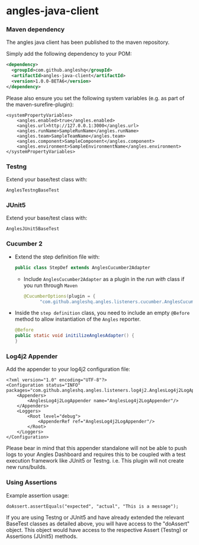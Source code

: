# angles-java-client


### Maven dependency
The angles java client has been published to the maven repository. 

Simply add the following dependency to your POM:
``` xml
<dependency>
  <groupId>com.github.angleshq</groupId>
  <artifactId>angles-java-client</artifactId>
  <version>1.0.0-BETA6</version>
</dependency>
```

Please also ensure you set the following system variables (e.g. as part of the maven-surefire-plugin):
```
<systemPropertyVariables>
    <angles.enabled>true</angles.enabled>
    <angles.url>http://127.0.0.1:3000</angles.url>
    <angles.runName>SampleRunName</angles.runName>
    <angles.team>SampleTeamName</angles.team>
    <angles.component>SampleComponent</angles.component>
    <angles.environment>SampleEnvironmentName</angles.environment>
</systemPropertyVariables>
```

### Testng
Extend your base/test class with:
```
AnglesTestngBaseTest
```

### JUnit5
Extend your base/test class with:
```
AnglesJUnit5BaseTest
```
### Cucumber 2
- Extend the step definition file with: 
    ```java
    public class StepDef extends AnglesCucumber2Adapter
    ```
    - Include `AnglesCucumber2Adapter` as a plugin in the *run with* class if you run through `Maven`
        ```java
        @CucumberOptions(plugin = { 
              "com.github.angleshq.angles.listeners.cucumber.AnglesCucumber2Adapter"})   
        ```
- Inside the `step definition` class, you need to include an empty `@Before` method to allow instantiation of the `Angles` reporter.
    ```java
  @Before
    public static void initilizeAnglesAdapter() {
    }
    ```
  
### Log4j2 Appender
Add the appender to your log4j2 configuration file:
```
<?xml version="1.0" encoding="UTF-8"?>
<Configuration status="INFO" packages="com.github.angleshq.angles.listeners.log4j2.AnglesLog4j2LogAppender">
    <Appenders>
        <AnglesLog4j2LogAppender name="AnglesLog4j2LogAppender"/>
    </Appenders>
    <Loggers>
        <Root level="debug">
            <AppenderRef ref="AnglesLog4j2LogAppender"/>
        </Root>
    </Loggers>
</Configuration>
```
Please bear in mind that this appender standalone will not be able to push logs to your Angles Dashboard and requires this to be coupled with a test execution framework like JUnit5 or Testng. i.e. This plugin will not create new runs/builds.


### Using Assertions
Example assertion usage:
```
doAssert.assertEquals("expected", "actual", "This is a message");
```

If you are using Testng or JUnit5 and have already extended the relevant BaseTest classes as detailed above, you will have access to the "doAssert" object. This object would have access to the respective Assert (Testng) or Assertions (JUnit5) methods.
